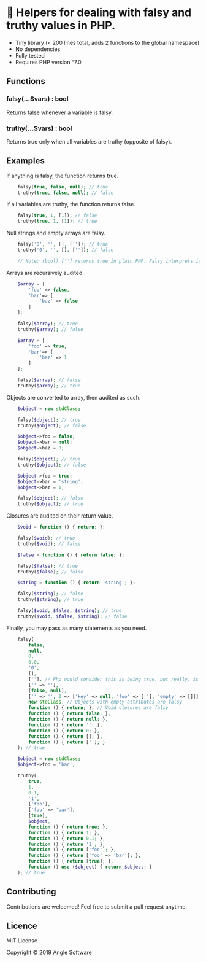 # 🤥 Helpers for dealing with falsy and truthy values in PHP.

- Tiny library (< 200 lines total, adds 2 functions to the global namespace)
- No dependencies
- Fully tested
- Requires PHP version ^7.0

## Functions

### falsy(...$vars) : bool
Returns false whenever a variable is falsy.

### truthy(...$vars) : bool
Returns true only when all variables are truthy (opposite of falsy).

## Examples

If anything is falsy, the function returns true.

```php
    falsy(true, false, null); // true
    truthy(true, false, null); // false
```

If all variables are truthy, the function returns false.

```php
    falsy(true, 1, [1]); // false
    truthy(true, 1, [1]); // true
```

Null strings and empty arrays are falsy.

```php
    falsy('0', '', [], ['']); // true
    truthy('0', '', [], ['']); // false

    // Note: (bool) [''] returns true in plain PHP. Falsy interprets it as false, as it should.
```

Arrays are recursively audited.

```php
    $array = [
        'foo' => false,
        'bar'=> [
            'baz' => false
        ]
    ];

    falsy($array); // true
    truthy($array); // false

    $array = [
        'foo' => true,
        'bar'=> [
            'baz' => 1
        ]
    ];

    falsy($array); // false
    truthy($array); // true
```

Objects are converted to array, then audited as such.

```php
    $object = new stdClass;

    falsy($object); // true
    truthy($object); // false

    $object->foo = false;
    $object->bar = null;
    $object->baz = 0;

    falsy($object); // true
    truthy($object); // false

    $object->foo = true;
    $object->bar = 'string';
    $object->baz = 1;

    falsy($object); // false
    truthy($object); // true
```

Closures are audited on their return value.

```php
    $void = function () { return; };

    falsy($void); // true
    truthy($void); // false

    $false = function () { return false; };

    falsy($false); // true
    truthy($false); // false

    $string = function () { return 'string'; };

    falsy($string); // false
    truthy($string); // true

    falsy($void, $false, $string); // true
    truthy($void, $false, $string); // false
```

Finally, you may pass as many statements as you need.

```php
    falsy(
        false,
        null,
        0,
        0.0,
        '0',
        [],
        [''], // Php would consider this as being true, but really, is it? No.
        ['' => ''],
        [false, null],
        ['' => '', 0 => ['key' => null, 'foo' => [''], 'empty' => []]], // Array keys are ignored
        new stdClass, // Objects with empty attributes are falsy
        function () { return; }, // Void closures are falsy
        function () { return false; },
        function () { return null; },
        function () { return ''; },
        function () { return 0; },
        function () { return []; },
        function () { return ['']; }
    ); // true

    $object = new stdClass;
    $object->foo = 'bar';

    truthy(
        true,
        1,
        0.1,
        '1',
        ['foo'],
        ['foo' => 'bar'],
        [true],
        $object,
        function () { return true; },
        function () { return 1; },
        function () { return 0.1; },
        function () { return '1'; },
        function () { return ['foo']; },
        function () { return ['foo' => 'bar']; },
        function () { return [true]; },
        function () use ($object) { return $object; }
    ); // true
```

## Contributing

Contributions are welcomed! Feel free to submit a pull request anytime.

## Licence

MIT License

Copyright © 2019 Angle Software
